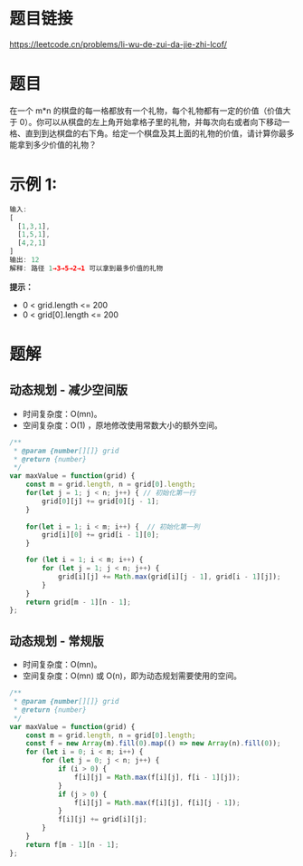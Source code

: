 # 题目链接

https://leetcode.cn/problems/li-wu-de-zui-da-jie-zhi-lcof/

# 题目

在一个 m*n 的棋盘的每一格都放有一个礼物，每个礼物都有一定的价值（价值大于 0）。你可以从棋盘的左上角开始拿格子里的礼物，并每次向右或者向下移动一格、直到到达棋盘的右下角。给定一个棋盘及其上面的礼物的价值，请计算你最多能拿到多少价值的礼物？

# 示例 1:

```js
输入: 
[
  [1,3,1],
  [1,5,1],
  [4,2,1]
]
输出: 12
解释: 路径 1→3→5→2→1 可以拿到最多价值的礼物
```

**提示：**

- 0 < grid.length <= 200
- 0 < grid[0].length <= 200

# 题解

## 动态规划 - 减少空间版

- 时间复杂度：O(mn)。
- 空间复杂度：O(1) ，原地修改使用常数大小的额外空间。
  
```js
/**
 * @param {number[][]} grid
 * @return {number}
 */
var maxValue = function(grid) {
    const m = grid.length, n = grid[0].length;
    for(let j = 1; j < n; j++) { // 初始化第一行
        grid[0][j] += grid[0][j - 1];
    }
    
    for(let i = 1; i < m; i++) {  // 初始化第一列
        grid[i][0] += grid[i - 1][0];
    }

    for (let i = 1; i < m; i++) {
        for (let j = 1; j < n; j++) {
            grid[i][j] += Math.max(grid[i][j - 1], grid[i - 1][j]);
        }
    }
    return grid[m - 1][n - 1];
};
```

## 动态规划 - 常规版

- 时间复杂度：O(mn)。
- 空间复杂度：O(mn) 或 O(n)，即为动态规划需要使用的空间。
  
```js
/**
 * @param {number[][]} grid
 * @return {number}
 */
var maxValue = function(grid) {
    const m = grid.length, n = grid[0].length;
    const f = new Array(m).fill(0).map(() => new Array(n).fill(0));
    for (let i = 0; i < m; i++) {
        for (let j = 0; j < n; j++) {
            if (i > 0) {
                f[i][j] = Math.max(f[i][j], f[i - 1][j]);
            }
            if (j > 0) {
                f[i][j] = Math.max(f[i][j], f[i][j - 1]);
            }
            f[i][j] += grid[i][j];
        }
    }
    return f[m - 1][n - 1];
};
```


